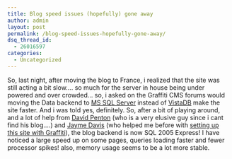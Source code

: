 ```yaml
---
title: Blog speed issues (hopefully) gone away
author: admin
layout: post
permalink: /blog-speed-issues-hopefully-gone-away/
dsq_thread_id:
  - 26016597
categories:
  - Uncategorized
---
```

So, last night, after moving the blog to France, i realized that the site was still acting a bit slow&#8230;. so much for the server in house being under powered and over crowded&#8230; so, i asked on the Graffiti CMS forums would moving the Data backend to [MS SQL Server][1] instead of [VistaDB][2] make the site faster. And i was told yes, definitely. So, after a bit of playing around, and a lot of help from [David Penton][3] (who is a very elusive guy since i cant find his blog&#8230;.) and [Jayme Davis][4] (who helped me before with [setting up this site with Graffiti][5]), the blog backend is now SQL 2005 Express! I have noticed a large speed up on some pages, queries loading faster and fewer processor spikes! also, memory usage seems to be a lot more stable.

 [1]: http://www.microsoft.com/sql
 [2]: http://www.vistadb.net/
 [3]: http://dev.communityserver.com/user/Profile.aspx?UserID=45677
 [4]: http://telligenti.com/jaymedavis/default.aspx
 [5]: http://blog.lotas-smartman.net/graffiti-blog-now-live/